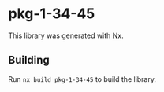 # pkg-1-34-45

This library was generated with [Nx](https://nx.dev).

## Building

Run `nx build pkg-1-34-45` to build the library.
